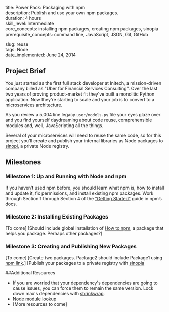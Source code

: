 title:                  Power Pack: Packaging with npm  
description:            Publish and use your own npm packages.  
duration:               4 hours  
skill_level:            Intermediate  
core_concepts:          installing npm packages, creating npm packages, sinopia  
prerequisite_concepts:  command line, JavaScript, JSON, Git, GitHub  

slug:                   reuse  
tags:                   Node  
date_implemented:       June 24, 2014  


## Project Brief

You just started as the first full stack developer at Initech, a mission-driven company billed as "Uber for Financial Services Consulting". Over the last two years of proving product-market fit they've built a monolitic Python application. Now they're starting to scale and your job is to convert to a microservices architecture.

As you review a 5,004 line legacy `user/models.py` file your eyes glaze over and you find yourself daydreaming about code reuse, comprehensible modules and, well, JavaScripting all the things.

Several of your microservices will need to reuse the same code, so for this project you'll create and publish your internal libraries as Node packages to [sinopi](https://blog.dylants.com/2014/05/10/creating-a-private-npm-registry-with-sinopia/), a private Node registry.

## Milestones

### Milestone 1: Up and Running with Node and npm

If you haven’t used npm before, you should learn what npm is, how to install and update it, fix permissions, and install existing npm packages. Work through Section 1 through Section 4 of the [“Getting Started”](https://docs.npmjs.com/) guide in npm’s docs.

### Milestone 2: Installing Existing Packages

[To come]
[Should include global installation of [How to npm](https://github.com/npm/how-to-npm), a package that helps you package. Perhaps other packages?]

### Milestone 3: Creating and Publishing New Packages

[To come]
[Create two packages.  Package2 should include Package1 using [npm link](https://docs.npmjs.com/cli/link).]
[Publish your packages to a private registry with [sinopia](https://blog.dylants.com/2014/05/10/creating-a-private-npm-registry-with-sinopia/)

##Additional Resources

* If you are worried that your dependency's dependencies are going to cause issues, you can force them to remain the same version.  Lock down max's dependencies with [shrinkwrap](https://docs.npmjs.com/cli/shrinkwrap).
* [Node module lookup](https://nodejs.org/api/modules.html#modules_loading_from_node_modules_folders)
* [More resources to come]
